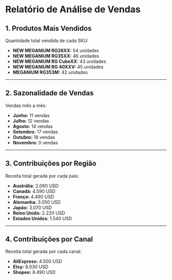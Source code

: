 # Relatório de Análise de Vendas

## 1. Produtos Mais Vendidos
Quantidade total vendida de cada SKU:
- **NEW MEGANIUM RG28XX:** 54 unidades  
- **NEW MEGANIUM RG35XX:** 46 unidades  
- **NEW MEGANIUM RG CubeXX:** 43 unidades  
- **NEW MEGANIUM RG 40XXV:** 45 unidades  
- **MEGANIUM RG353M:** 42 unidades  

---

## 2. Sazonalidade de Vendas
Vendas mês a mês:
- **Junho:** 11 vendas  
- **Julho:** 12 vendas  
- **Agosto:** 14 vendas  
- **Setembro:** 17 vendas  
- **Outubro:** 18 vendas  
- **Novembro:** 0 vendas  

---

## 3. Contribuições por Região
Receita total gerada por cada país:
- **Austrália:** 2.060 USD  
- **Canadá:** 4.590 USD  
- **França:** 4.490 USD  
- **Alemanha:** 3.050 USD  
- **Japão:** 3.070 USD  
- **Reino Unido:** 2.220 USD  
- **Estados Unidos:** 1.540 USD  

---

## 4. Contribuições por Canal
Receita total gerada por cada canal:
- **AliExpress:** 4.500 USD  
- **Etsy:** 8.030 USD  
- **Shopee:** 8.490 USD  

